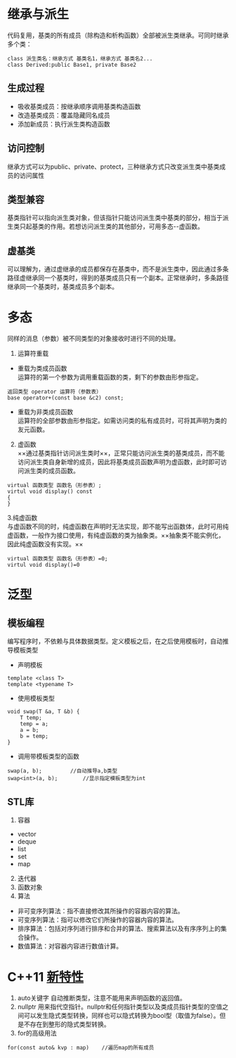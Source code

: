 # 继承与派生
代码复用，基类的所有成员（除构造和析构函数）全部被派生类继承。可同时继承多个类：
```
class 派生类名：继承方式 基类名1，继承方式 基类名2...
class Derived:public Base1, private Base2
```
## 生成过程
- 吸收基类成员：按继承顺序调用基类构造函数
- 改造基类成员：覆盖隐藏同名成员
- 添加新成员：执行派生类构造函数
## 访问控制
继承方式可以为public、private、protect，三种继承方式只改变派生类中基类成员的访问属性
## 类型兼容
基类指针可以指向派生类对象，但该指针只能访问派生类中基类的部分，相当于派生类只起基类的作用。若想访问派生类的其他部分，可用多态--虚函数。
## 虚基类
可以理解为，通过虚继承的成员都保存在基类中，而不是派生类中，因此通过多条路径虚继承同一个基类时，得到的基类成员只有一个副本。正常继承时，多条路径继承同一个基类时，基类成员多个副本。
# 多态  
同样的消息（参数）被不同类型的对象接收时进行不同的处理。
1. 运算符重载
- 重载为类成员函数  
运算符的第一个参数为调用重载函数的类，剩下的参数由形参指定。
```
返回类型 operator 运算符（参数表）
base operator+(const base &c2) const;

```
- 重载为非类成员函数  
运算符的全部参数由形参指定。如需访问类的私有成员时，可将其声明为类的友元函数。
2. 虚函数  
××通过基类指针访问派生类时××，正常只能访问派生类的基类成员，而不能访问派生类自身新增的成员，因此将基类成员函数声明为虚函数，此时即可访问派生类的成员函数。
```
virtual 函数类型 函数名（形参表）;
virtul void display() const
{
}
```
3.纯虚函数  
与虚函数不同的时，纯虚函数在声明时无法实现，即不能写出函数体，此时可用纯虚函数，一般作为接口使用，有纯虚函数的类为抽象类。××抽象类不能实例化，因此纯虚函数没有实现。××
```
virtual 函数类型 函数名（形参表）=0;
virtul void display()=0
```
# 泛型
## 模板编程
编写程序时，不依赖与具体数据类型。定义模板之后，在之后使用模板时，自动推导模板类型
- 声明模板
```
template <class T>
template <typename T>
```
- 使用模板类型
```
void swap(T &a, T &b) {
    T temp;
    temp = a;
    a = b;
    b = temp;
}
```
- 调用带模板类型的函数
```
swap(a, b); 		//自动推导a,b类型
swap<int>(a, b);        //显示指定模板类型为int

```
## STL库
1. 容器
- vector
- deque
- list
- set
- map
2. 迭代器
3. 函数对象
4. 算法
- 非可变序列算法：指不直接修改其所操作的容器内容的算法。
- 可变序列算法：指可以修改它们所操作的容器内容的算法。
- 排序算法：包括对序列进行排序和合并的算法、搜索算法以及有序序列上的集合操作。
- 数值算法：对容器内容进行数值计算。
# C++11 [新特性](https://www.kancloud.cn/wangshubo1989/new-characteristics/99703)
1. auto关键字
自动推断类型，注意不能用来声明函数的返回值。
2. nullptr
用来指代空指针。nullptr和任何指针类型以及类成员指针类型的空值之间可以发生隐式类型转换，同样也可以隐式转换为bool型（取值为false）。但是不存在到整形的隐式类型转换。
3. for的高级用法
```
for(const auto& kvp : map)    //遍历map的所有成员
```

